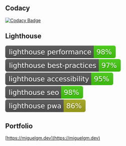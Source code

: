 ## Codacy

[![Codacy Badge](https://app.codacy.com/project/badge/Grade/2002f601727e41f0a993828f08d29cd9)](https://www.codacy.com/manual/miangame1/miguelgm_front?utm_source=github.com&amp;utm_medium=referral&amp;utm_content=Miangame/miguelgm_front&amp;utm_campaign=Badge_Grade)

## Lighthouse

![lighthouse_performance](lighthouse_performance.svg) ![lighthouse_best-practices](lighthouse_best-practices.svg) ![lighthouse_accessibility](lighthouse_accessibility.svg) ![lighthouse_seo](lighthouse_seo.svg) ![lighthouse_pwa](lighthouse_pwa.svg)

## Portfolio

[https://miguelgm.dev](https://miguelgm.dev)
